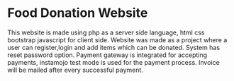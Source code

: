 # Food Donation Website
This website is made using php as a server side language, html css bootstrap javascript for client side. Website was made as a project where a user can register,login and add items which can be donated. System has reset password option. Payment gateway is integrated for accepting payments, instamojo test mode is used for the payment process. Invoice will be mailed after every successful payment.
